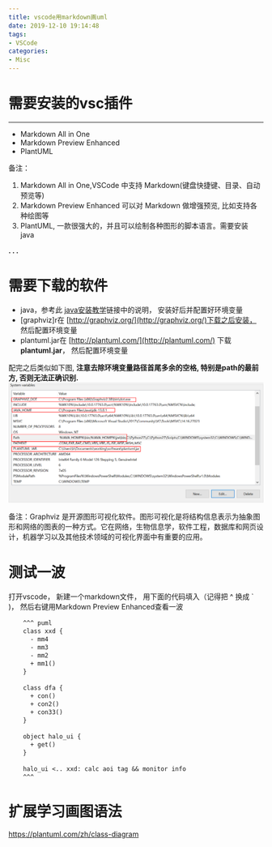 ```yaml
---
title: vscode用markdown画uml
date: 2019-12-10 19:14:48
tags:
- VSCode
categories:
- Misc
---
```




# 需要安装的vsc插件
-------------

*   Markdown All in One
*   Markdown Preview Enhanced
*   PlantUML

备注： 
1.  Markdown All in One,VSCode 中支持 Markdown(键盘快捷键、目录、自动预览等)
2.  Markdown Preview Enhanced 可以对 Markdown 做增强预览, 比如支持各种绘图等
3.  PlantUML, 一款很强大的，并且可以绘制各种图形的脚本语言。需要安装 java


**. . .**<!-- more -->

# 需要下载的软件


*   java，参考此 [java安装教学](https://www.runoob.com/java/java-environment-setup.html)链接中的说明， 安装好后并配置好环境变量
*   [graphviz]r在 [http://graphviz.org/](http://graphviz.org/)下载之后安装， 然后配置环境变量
*   plantuml.jar在 [http://plantuml.com/](http://plantuml.com/) 下载 **plantuml.jar**， 然后配置环境变量

配完之后类似如下图, **注意去除环境变量路径首尾多余的空格, 特别是path的最前方, 否则无法正确识别.**
![](/img/vscode_uml/vsc_uml_path.png)

备注：Graphviz 是开源图形可视化软件。图形可视化是将结构信息表示为抽象图形和网络的图表的一种方式。它在网络，生物信息学，软件工程，数据库和网页设计，机器学习以及其他技术领域的可视化界面中有重要的应用。

# 测试一波

打开vscode， 新建一个markdown文件， 用下面的代码填入（记得把 ^ 换成 ` )， 然后右键用Markdown Preview Enhanced查看一波
```
    ^^^ puml
    class xxd {
      - mm4
      - mm3
      - mm2
      + mm1()
    }

    class dfa {
      + con()
      + con2()
      + con33()
    }

    object halo_ui {
      + get()
    }

    halo_ui <.. xxd: calc aoi tag && monitor info
    ^^^
```


# 扩展学习画图语法

https://plantuml.com/zh/class-diagram